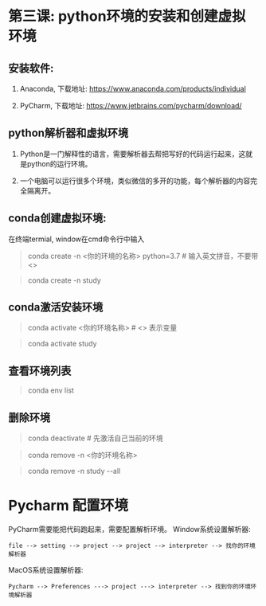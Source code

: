 # 第三课: python环境的安装和创建虚拟环境

## 安装软件: 
1. Anaconda, 下载地址: https://www.anaconda.com/products/individual
   
2. PyCharm, 下载地址: https://www.jetbrains.com/pycharm/download/


##  python解析器和虚拟环境
1. Python是一门解释性的语言，需要解析器去帮把写好的代码运行起来，这就是python的运行环境。
      
2. 一个电脑可以运行很多个环境，类似微信的多开的功能，每个解析器的内容完全隔离开。


## conda创建虚拟环境:
在终端termial, window在cmd命令行中输入 
> conda create -n <你的环境的名称> python=3.7 # 输入英文拼音，不要带<>

> conda create -n study

## conda激活安装环境
> conda activate <你的环境名称> # <> 表示变量

> conda activate study
## 查看环境列表
> conda env list 


## 删除环境
> conda deactivate # 先激活自己当前的环境

> conda remove -n <你的环境名称>

> conda remove -n study --all 
  

# Pycharm 配置环境
PyCharm需要能把代码跑起来，需要配置解析环境。 Window系统设置解析器: 
```
file --> setting --> project --> project --> interpreter --> 找你的环境解析器

```
    
MacOS系统设置解析器: 
```
Pycharm --> Preferences ---> project ---> interpreter --> 找到你的环境环境解析器

```
